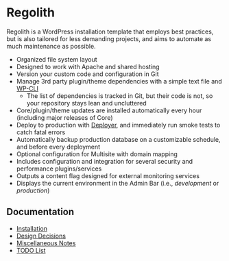 # Regolith

Regolith is a WordPress installation template that employs best practices, but is also tailored for less demanding projects, and aims to automate as much maintenance as possible.

* Organized file system layout
* Designed to work with Apache and shared hosting
* Version your custom code and configuration in Git
* Manage 3rd party plugin/theme dependencies with a simple text file and [WP-CLI](http://wp-cli.org/)
	* The list of dependencies is tracked in Git, but their code is not, so your repository stays lean and uncluttered
* Core/plugin/theme updates are installed automatically every hour (including major releases of Core)
* Deploy to production with [Deployer](http://deployer.org), and immediately run smoke tests to catch fatal errors
* Automatically backup production database on a customizable schedule, and before every deployment
* Optional configuration for Multisite with domain mapping
* Includes configuration and integration for several security and performance plugins/services
* Outputs a content flag designed for external monitoring services
* Displays the current environment in the Admin Bar (i.e., _development_ or _production_)


## Documentation

* [Installation](docs/install.md)
* [Design Decisions](docs/decisions.md)
* [Miscellaneous Notes](docs/miscellaneous.md)
* [TODO List](docs/todo.md)
